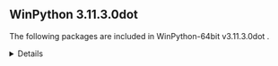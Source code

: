 ## WinPython 3.11.3.0dot 

The following packages are included in WinPython-64bit v3.11.3.0dot .

<details>

### Tools

Name | Version | Description
-----|---------|------------


### Python packages

Name | Version | Description
-----|---------|------------
[Python](http://www.python.org/) | 3.11.3 | Python programming language with standard library
[msvc_runtime](https://pypi.org/project/msvc_runtime) | 14.34.31931 | Install the Microsoft&#8482; Visual C++&#8482; runtime DLLs to the sys.prefix and Scripts directories
[pip](https://pypi.org/project/pip) | 23.1.2 | The PyPA recommended tool for installing Python packages.
[setuptools](https://pypi.org/project/setuptools) | 67.7.2 | Easily download, build, install, upgrade, and uninstall Python packages
[sqlite_bro](https://pypi.org/project/sqlite_bro) | 0.12.2 | a graphic SQLite Client in 1 Python file
[wheel](https://pypi.org/project/wheel) | 0.40.0 | A built-package format for Python
[winpython](http://winpython.github.io/) | 6.1.20230518 | WinPython distribution tools, including WPPM

</details>
